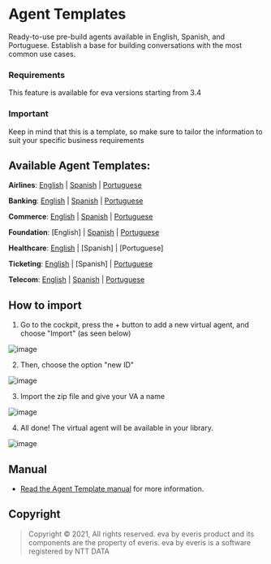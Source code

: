 # Agent Templates

Ready-to-use pre-build agents available in English, Spanish, and Portuguese. Establish a base for building conversations with the most common use cases.

### Requirements 
This feature is available for eva versions starting from 3.4

### Important
Keep in mind that this is a template, so make sure to tailor the information to suit your specific business requirements

## Available Agent Templates:

**Airlines**: [English](https://github.com/eva-library/agent-template/files/12360335/7bb0d2d4-d89c-4f9b-b4c8-c3d4cb429fae.zip)
| [Spanish](https://github.com/eva-library/agent-template/files/12894934/fa9a933d-471d-4401-bffb-bbfeb471ff35.zip)
| [Portuguese](https://github.com/eva-library/agent-template/files/12894938/49f48bee-18b6-4b85-88fb-304303ada9ff.zip)


**Banking**: [English](https://github.com/eva-library/agent-template-banking/files/11021395/42907fa1-c777-4c37-bd6e-f09275404c7e.zip) | [Spanish](https://github.com/eva-library/agent-template-banking/files/11021398/2d8a13c3-376b-4daf-a0da-f95d6c30c5ab.zip) | [Portuguese](https://github.com/eva-library/agent-template-banking/files/11021401/e421c779-d50f-4a63-bf7e-61b65262bbcc.zip)

**Commerce**: [English](https://github.com/eva-library/agent-template-commerce/files/11223070/1de8c521-0560-4ed8-9e6e-5fd7a3a1a8d4.zip) | [Spanish](https://github.com/eva-library/agent-template-commerce/files/11223077/9f1a36f0-b33e-4793-b36e-30476ce2507d.zip) | [Portuguese](https://github.com/eva-library/agent-template-commerce/files/11223082/54621b14-b45b-48b9-aa16-2df77fecbd27.zip)

**Foundation**: [English] | [Spanish](https://github.com/eva-library/agent-templates-foundation/blob/main/ede999fb-3499-4f25-99cd-cfd5dbd80181.zip) | [Portuguese](https://github.com/eva-library/agent-templates-foundation/blob/main/850cc22b-13fd-4329-b3d2-f3df0d952d91.zip)

**Healthcare**: [English](https://github.com/eva-library/agent-template-healthcare/blob/main/472a6d5c-757e-4ac8-addf-323ad290bdc1.zip) | [Spanish]
| [Portuguese]

**Ticketing**: [English](https://github.com/eva-library/agent-template-ticketing/files/9832889/ticketing.eng.zip) | [Spanish] | [Portuguese](https://github.com/eva-library/agent-template-ticketing/files/9154124/AT.Ticketing.PT.zip)

**Telecom**: [English](https://github.com/eva-library/agent-template-telecom/files/9832898/telecom.eng.zip) | [Spanish](https://github.com/eva-library/agent-template-telecom/files/9832903/telecom.esp.zip) | [Portuguese](https://github.com/eva-library/agent-template-telecom/files/9832904/telecom.por.zip)


## How to import 

1) Go to the cockpit, press the + button to add a new virtual agent, and choose "Import" (as seen below)

![image](https://user-images.githubusercontent.com/113615214/192916886-378ed9e4-57e0-47ae-8a60-c21b287751b6.png)

2) Then, choose the option "new ID"

![image](https://user-images.githubusercontent.com/113615214/192916866-11c1dc72-d735-4a11-a8c5-eaa3284dca87.png)

3) Import the zip file and give your VA a name

![image](https://user-images.githubusercontent.com/113615214/192916851-4469053d-870c-4c98-871b-ac9bb4137c71.png)

4) All done! The virtual agent will be available in your library.

![image](https://user-images.githubusercontent.com/113615214/192916818-a85c56d4-c0ce-49cd-860b-a78d520ebfba.png)

## Manual
- [Read the Agent Template manual](https://at.docs.eva.bot/telecom-agent-template) for more information.

## Copyright

> Copyright ©
2021, All rights reserved.
eva by everis product and its components are the property of everis.
eva by everis is a software registered by NTT DATA
